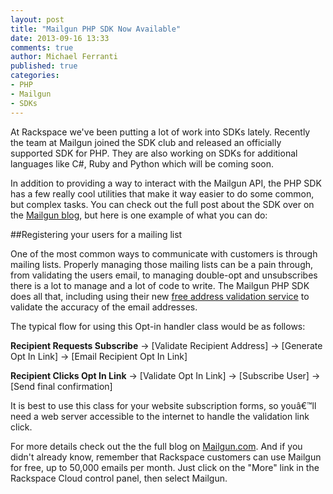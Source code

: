 ```yaml
---
layout: post
title: "Mailgun PHP SDK Now Available"
date: 2013-09-16 13:33
comments: true
author: Michael Ferranti
published: true
categories: 
- PHP
- Mailgun
- SDKs
---
```

At Rackspace we've been putting a lot of work into SDKs lately. Recently the team at Mailgun joined the SDK club and released an officially supported SDK for PHP.  They are also working on SDKs for additional languages like C#, Ruby and Python which will be coming soon.

In addition to providing a way to interact with the Mailgun API, the PHP SDK has a few really cool utilities that make it way easier to do some common, but complex tasks.<!-- more -->  You can check out the full post about the SDK over on the [Mailgun blog][1], but here is one example of what you can do:

##Registering your users for a mailing list

One of the most common ways to communicate with customers is through mailing lists.  Properly managing those mailing lists can be a pain through, from validating the users email, to managing double-opt and unsubscribes there is a lot to manage and a lot of code to write.  The Mailgun PHP SDK does all that, including using their new [free address validation service][2] to validate the accuracy of the email addresses.

The typical flow for using this Opt-in handler class would be as follows:

**Recipient Requests Subscribe** -> [Validate Recipient Address] -> [Generate Opt In Link] -> [Email Recipient Opt In Link]

**Recipient Clicks Opt In Link** -> [Validate Opt In Link] -> [Subscribe User] -> [Send final confirmation]

It is best to use this class for your website subscription forms, so youâ€™ll need a web server accessible to the internet to handle the validation link click. 

For more details check out the the full blog on [Mailgun.com][3].  And if you didn't already know, remember that Rackspace customers can use Mailgun for free, up to 50,000 emails per month.  Just click on the "More" link in the Rackspace Cloud control panel, then select Mailgun.


  [1]: http://blog.mailgun.com/post/the-php-sdk-the-first-of-many-official-mailgun-sdks/
  [2]: http://blog.mailgun.com/post/free-email-validation-api-for-web-forms/
  [3]: http://www.mailgun.com/
